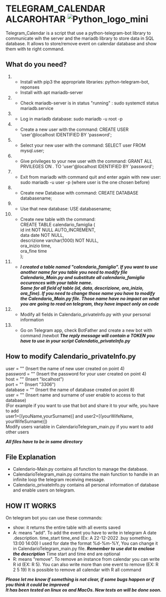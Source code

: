 # TELEGRAM_CALENDAR ALCAROHTAR ![Python_logo_mini](https://user-images.githubusercontent.com/89790994/132233323-31f21542-912d-4422-a8ae-3f0cd2d11c8a.jpg)


Telegram_Calendar is a script that use a python-telegram-bot library to communicate wih the server and the mariadb library to store data in SQL database.
It allows to store/remove event on calendar database and show them with te right command.


## What do you need?
1.  - Install with pip3 the appropriate libraries: python-telegram-bot, reponses
    - Install with apt mariadb-server
2.  - Check mariadb-server is in status "running" : sudo systemctl status mariadb.service
3.  - Log in mariadb database: sudo mariadb -u root -p
4.  - Create a new user with the command: CREATE USER 'user'@localhost IDENTIFIED BY 'password';
5.  - Select your new user with the command: SELECT user FROM mysql.user;
6.  - Give privileges to your new user with the command: GRANT ALL PRVILEGES ON *.* TO 'user'@localhost IDENTIFIED BY 'password';
7.  - Exit from mariadb with command quit and enter again with new user: sudo mariadb -u user -p (where user is the one chosen before)
8.  - Create new Database with command: CREATE DATABASE databasename;
9.  - Use that new database: USE databasename;
10. - Create new table with the command:  
	CREATE TABLE calendario_famiglia (  
    		id int NOT NULL AUTO_INCREMENT,  
    		data date NOT NULL,  
    		descrizione varchar(1000) NOT NULL,  
    		ora_inizio time,  
    		ora_fine time  
		);  
11. - ***I created a table named "calendario_famiglia". If you want to use another name for you table 
     you need to modify file Calendario_Main.py and substitute all calendario_famiglia occurences with your table name.  
     Same for all field of table (id, data, descrizione, ora_inizio, ora_fine). If you need to change those name you have to
     modify the Calendario_Main.py file. Those name have no impact on what you are going to read on telegram, they have impact only on code***
12. - Modify all fields in Calendario_privateInfo.py with your personal information 
13. - Go on Telegram app, check BotFather and create a new bot with command /newbot
     ***The reply message will contain a TOKEN you have to use in your script Calendatio_privateInfo.py***


## How to modify Calendario_privateInfo.py
user 	 = "" (Insert the name of new user created on point 4)  
password = "" (Insert the password for your user created on point 4)   
host	 = "" (Insert "localhost")  
port	 = "" (Insert "3306")  
database = "" (Insert the name of database created on point 8)  
user	 = "" (Insert name and surname of user enable to access to that database)  
	      (For example if you want to use that bot and share it to your wife, you have to add  
		user1=[(youName,yourSurname)] and user2=[(yourWifeName, yourWifeSurname)])  
		Modify users variable in CalendarioTelegram_main.py if you want to add other users  

 ***All files have to be in same directory***

  
## File Explanation
- Calendario-Main.py contains all function to manage the database.
- CalendarioTelegram_main.py contains the main function to handle in an infinite loop the telegram receiving message.
- Calendario_privateInfo.py contains all personal information of database and enable users on telegram.
  

## HOW IT WORKS
On telegram bot you can use these commands:
- show: it returns the entire table with all events saved
- A: means "add". To add the event you have to write in telegram A date .description. time_start time_end (Ex: A 22-12-2022 .buy something. 13:00 14:00)
  I used for date the format %d-%m-%Y, You can change it in CalendarioTelegram_main.py file. ***Remember to use dot to enclose the description***
  Time start and time end are optional
- R: means "remove". To remove an instance from calendar you can write R id (EX: R 5). You can also write more than one event to remove (EX: R 2 5 19)
  It is possible to remove all calendar with R all command



***Please let me know if something is not clear, if some bugs happen or if you think it could be improved***  
***It has been tested on linux os and MacOs. New tests on will be done soon.***

